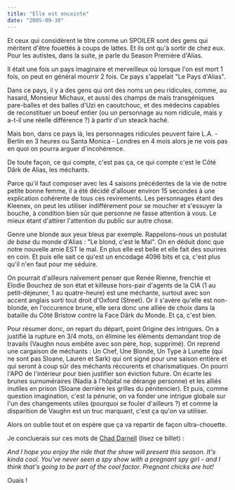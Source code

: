 ```yaml
---
title: "Elle est enceinte"
date: "2005-09-30"
---
```


Et ceux qui considèrent le titre comme un SPOILER sont des gens qui méritent d'être fouettés à coups de lattes. Et ils ont qu'à sortir de chez eux. Pour les autistes, dans la suite, je parle du Season Première d'Alias.

Il était une fois un pays imaginaire et merveilleux où lorsque l'on est mort 1 fois, on peut en général mourrir 2 fois. Ce pays s'appelait "Le Pays d'Alias".

Dans ce pays, il y a des gens qui ont des noms un peu ridicules, comme, au hasard, Monsieur Michaux, et aussi des champs de maïs transgéniques pare-balles et des balles d'Uzi en caoutchouc, et des médecins capables de reconstituer un boeuf entier (ou un personnage au nom ridicule, mais y a-t-il une réelle différence ?) à partir d'un steack haché.

Mais bon, dans ce pays là, les personnages ridicules peuvent faire L.A. - Berlin en 3 heures ou Santa Monica - Londres en 4 mois alors je ne vois pas en quoi on pourra arguer d'incohérence.

De toute façon, ce qui compte, c'est pas ça, ce qui compte c'est le Côté Dârk de Alias, les méchants.

Parce qu'il faut composer avec les 4 saisons précédentes de la vie de notre petite bonne femme, il a été décidé d'allouer environ 15 secondes à une explication cohérente de tous ces revirements. Les personnages étant des Kleenex, on peut les utiliser indifférement pour se moucher et s'essuyer la bouche, à condition bien sûr que personne ne fasse attention à vous. Le mieux étant d'attirer l'attention du public sur autre chose.

Genre une blonde aux yeux bleus par exemple. Rappelons-nous un postulat _de base_ du monde d'Alias : "Le blond, c'est le Mal". On en déduit donc que notre nouvelle amie EST le mal. En plus elle est belle et elle fait des sourires en coin. Et puis elle sait ce qu'est un encodage 4096 bits et ça, c'est plus qu'il n'en faut pour me séduire.

On pourrait d'ailleurs naïvement penser que Renée Rienne, frenchie et Elodie Bouchez de son état et killeuse hors-pair d'agents de la CIA (1 au petit-déjeuner, 1 au quatre-heure) est une méchante, surtout avec son accent anglais sorti tout droit d'Oxford (Street). Or il s'avère qu'elle est non-blonde, en l'occurence brune, elle sera donc une alliée de choix dans la bataille du Côté Bristow contre la Face Dârk du Monde. Et ça, c'est bien.

Pour résumer donc, on repart du départ, point 0rigine des intrigues. On a justifié la rupture en 3/4 mots, on élimine les éléments demandant trop de travails (Vaughn nous embête avec son père, hop, supprimé). On reprend une cargaison de méchants : Un Chef, Une Blonde, Un Type à Lunette (qui ne sont pas Sloane, Lauren et Sark) qui ont signé pour une saison entière et qui seront à coup sûr des méchants réccurents et charismatiques. On pourri l'APO de l'intérieur pour bien justifier son éviction future. On écarte les brunes surnuméraires (Nadia à l'hôpital ne dérange personne) et les alliés inutiles en prison (Sloane derrière les grilles du pénitencier). Et puis, comme question imagination, c'est la pénurie, on va fonder une intrigue globale sur l'un des changements utiles (pourquoi se fouler d'ailleurs ?) et comme la disparition de Vaughn est un truc marquant, c'est ça qu'on va utiliser.

Alors on oublie tout et on espère que ça va repartir de façon ultra-chouette.

Je concluerais sur ces mots de [Chad Darnell](http://chaddarnell.typepad.com/runchadrun2/2005/09/michael_vaughn_.html) (lisez ce billet) :

_And I hope you enjoy the ride that the show will present this season. It's kinda cool. You've never seen a spy show with a pregnant spy girl - and I think that's going to be part of the cool factor. Pregnant chicks are hot!_

Ouais !
